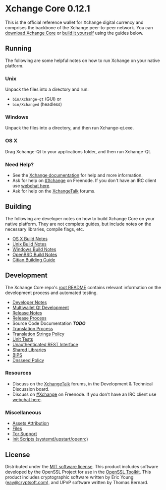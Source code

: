 Xchange Core 0.12.1
=====================

This is the official reference wallet for Xchange digital currency and comprises the backbone of the Xchange peer-to-peer network. You can [download Xchange Core](https://www.Xchange.org/downloads/) or [build it yourself](#building) using the guides below.

Running
---------------------
The following are some helpful notes on how to run Xchange on your native platform.

### Unix

Unpack the files into a directory and run:

- `bin/Xchange-qt` (GUI) or
- `bin/Xchanged` (headless)

### Windows

Unpack the files into a directory, and then run Xchange-qt.exe.

### OS X

Drag Xchange-Qt to your applications folder, and then run Xchange-Qt.

### Need Help?

* See the [Xchange documentation](https://Xchange.atlassian.net/wiki/display/DOC)
for help and more information.
* Ask for help on [#Xchange](http://webchat.freenode.net?channels=Xchange) on Freenode. If you don't have an IRC client use [webchat here](http://webchat.freenode.net?channels=Xchange).
* Ask for help on the [XchangeTalk](https://Xchangetalk.org/) forums.

Building
---------------------
The following are developer notes on how to build Xchange Core on your native platform. They are not complete guides, but include notes on the necessary libraries, compile flags, etc.

- [OS X Build Notes](build-osx.md)
- [Unix Build Notes](build-unix.md)
- [Windows Build Notes](build-windows.md)
- [OpenBSD Build Notes](build-openbsd.md)
- [Gitian Building Guide](gitian-building.md)

Development
---------------------
The Xchange Core repo's [root README](/README.md) contains relevant information on the development process and automated testing.

- [Developer Notes](developer-notes.md)
- [Multiwallet Qt Development](multiwallet-qt.md)
- [Release Notes](release-notes.md)
- [Release Process](release-process.md)
- Source Code Documentation ***TODO***
- [Translation Process](translation_process.md)
- [Translation Strings Policy](translation_strings_policy.md)
- [Unit Tests](unit-tests.md)
- [Unauthenticated REST Interface](REST-interface.md)
- [Shared Libraries](shared-libraries.md)
- [BIPS](bips.md)
- [Dnsseed Policy](dnsseed-policy.md)

### Resources
* Discuss on the [XchangeTalk](https://Xchangetalk.org/) forums, in the Development & Technical Discussion board.
* Discuss on [#Xchange](http://webchat.freenode.net/?channels=Xchange) on Freenode. If you don't have an IRC client use [webchat here](http://webchat.freenode.net/?channels=Xchange).

### Miscellaneous
- [Assets Attribution](assets-attribution.md)
- [Files](files.md)
- [Tor Support](tor.md)
- [Init Scripts (systemd/upstart/openrc)](init.md)

License
---------------------
Distributed under the [MIT software license](http://www.opensource.org/licenses/mit-license.php).
This product includes software developed by the OpenSSL Project for use in the [OpenSSL Toolkit](https://www.openssl.org/). This product includes
cryptographic software written by Eric Young ([eay@cryptsoft.com](mailto:eay@cryptsoft.com)), and UPnP software written by Thomas Bernard.
